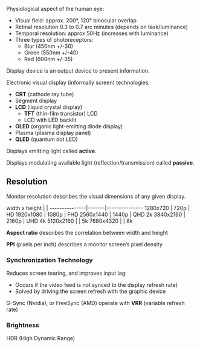 Physiological aspect of the human eye:

* Visual field: approx. 200°, 120° binocular overlap
* Retinal resolution 0.3 to 0.7 arc minutes (depends on task/luminance)
* Temporal resolution: approx 50Hz (increases with luminance)
* Three types of photoreceptors:
  - Blur (450nm +/-30)
  - Green (550nm +/-40)
  - Red (600nm +/-35)



Display device is an output device to present information.

Electronic visual display (informally screen) technologies:

* **CRT** (cathode ray tube) 
* Segment display
* **LCD** (liquid crystal display)
  - **TFT** (thin-film transistor) LCD 
  - LCD with LED backlit
* **OLED** (organic light-emitting diode display)
* Plasma (plasma display panel)
* **QLED** (quantum dot LED)

Displays emitting light called **active**. 

Displays modulating available light (reflection/transmission) called **passive**.

## Resolution

Monitor resolution describes the visual dimensions of any given display. 

width x height |       |
---------------|-------|---------------
1280x720       | 720p  | HD 
1920x1080      | 1080p | FHD
2560x1440      | 1440p | QHD 2k
3840x2160      | 2160p | UHD 4k
5120x2160      |       |     5k
7680x4320      |       |     8k

**Aspect ratio** describes the correlation between width and height

**PPI** (pixels per inch) describes a monitor screen’s pixel density

### Synchronization Technology

Reduces screen tearing, and improves input lag:

* Occurs if the video feed is not synced to the display refresh rate)
* Solved by driving the screen refresh with the graphic device

G-Sync (Nvidia), or FreeSync (AMD) operate with **VRR** (variable refresh rate)

### Brightness

HDR (High Dynamic Range)



